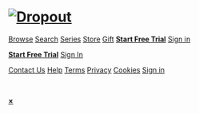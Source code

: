 [![Dropout](https://vhx.imgix.net/chuncensoredstaging/assets/eeeed235-3f45-46ed-972d-d23595582147.png?fit=max&h=84&q=92&w=400)](https://www.dropout.tv/)
========================================================================================================================================================

[Browse](https://www.dropout.tv/browse) [Search](#) [Series](https://www.dropout.tv/series) [Store](https://store.dropout.tv/) [Gift](https://www.dropout.tv/checkout/subscribe/gift?gift=1) [**Start Free Trial**](https://www.dropout.tv/checkout/subscribe) [Sign in](https://www.dropout.tv/login)

[**Start Free Trial**](https://www.dropout.tv/checkout/subscribe) [Sign In](https://www.dropout.tv/login)

[Contact Us](https://www.dropout.tv/contact/support) [Help](https://www.dropout.tv/help) [Terms](https://www.dropout.tv/tos) [Privacy](https://www.dropout.tv/privacy) [Cookies](https://www.dropout.tv/cookies) [Sign in](https://www.dropout.tv/login)

 

       

[**×**](#close)